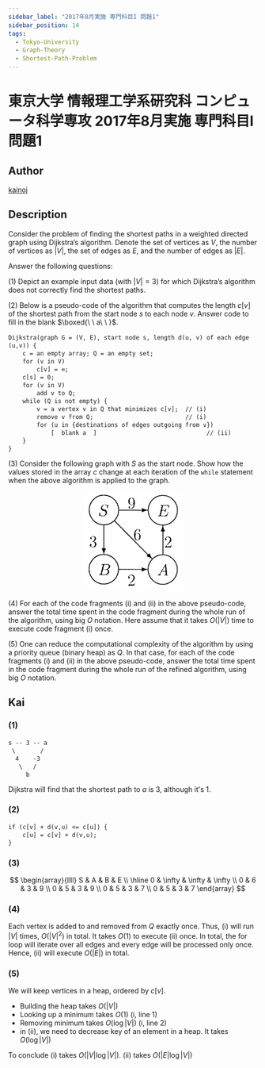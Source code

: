 ```yaml
---
sidebar_label: "2017年8月実施 専門科目I 問題1"
sidebar_position: 14
tags:
  - Tokyo-University
  - Graph-Theory
  - Shortest-Path-Problem
---
```

# 東京大学 情報理工学系研究科 コンピュータ科学専攻 2017年8月実施 専門科目I 問題1

## **Author**
[kainoj](https://github.com/kainoj/utokyo-cs)

## **Description**
Consider the problem of finding the shortest paths in a weighted directed graph using Dijkstra’s algorithm. Denote the set of vertices as $V$, the number of vertices as $|V|$, the set of edges as $E$, and the number of edges as $|E|$.

Answer the following questions:

(1) Depict an example input data (with $|V| = 3$) for which Dijkstra’s algorithm does not correctly find the shortest paths.

(2) Below is a pseudo-code of the algorithm that computes the length $c[v]$ of the shortest path from the start node $s$ to each node $v$. Answer code to fill in the blank $\boxed{\ \ a\ \ }$.

```
Dijkstra(graph G = (V, E), start node s, length d(u, v) of each edge (u,v)) {
    c = an empty array; Q = an empty set;
    for (v in V)
        c[v] = ∞;
    c[s] = 0;
    for (v in V)
        add v to Q;
    while (Q is not empty) {
        v = a vertex v in Q that minimizes c[v];  // (i)
        remove v from Q;                          // (i)
        for (u in {destinations of edges outgoing from v})
            [  blank a  ]                               // (ii)
    }
}
```

(3) Consider the following graph with $S$ as the start node. Show how the values stored in the array $c$ change at each iteration of the `while` statement when the above algorithm is applied to the graph.


<figure style="text-align:center;">
  <img src="https://raw.githubusercontent.com/Myyura/the_kai_project_assets/main/kakomonn/tokyo_university/IST/cs_201708_senmon_I_1_p1.png" width="200" height="200" alt=""/>
</figure>


(4) For each of the code fragments (i) and (ii) in the above pseudo-code, answer the total time spent in the code fragment during the whole run of the algorithm, using big $O$ notation. Here assume that it takes $O(|V|)$ time to execute code fragment (i) once.

(5) One can reduce the computational complexity of the algorithm by using a priority queue (binary heap) as $Q$. In that case, for each of the code fragments (i) and (ii) in the above pseudo-code, answer the total time spent in the code fragment during the whole run of the refined algorithm, using big $O$ notation.

## **Kai**
### (1)

```
s -- 3 -- a
 \       /
  4    -3
   \   /
     b
```

Dijkstra will find that the shortest path to $a$ is $3$, although it's $1$.

### (2)

```
if (c[v] + d(v,u) <= c[u]) {
    c[u] = c[v] + d(v,u);
}
```

### (3)

$$
\begin{array}{llll}
S & A     & B     & E     \\
\hline
0 & \infty & \infty & \infty \\
0 & 6     & 3     & 9     \\
0 & 5     & 3     & 9     \\
0 & 5     & 3     & 7     \\
0 & 5     & 3     & 7    
\end{array}
$$

### (4)
Each vertex is added to and removed from $Q$ exactly once.
Thus, (i) will run $|V|$ times, $O(|V|^2)$ in total.
It takes $O(1)$ to execute (ii) once.
In total, the for loop will iterate over all edges and every edge will be processed only once.
Hence, (ii) will execute $O(|E|)$ in total.


### (5)
We will keep vertices in a heap, ordered by $c[v]$.

- Building the heap takes $O(|V|)$
- Looking up a minimum takes $O(1)$ (i, line 1)
- Removing minimum takes  $O(\log|V|)$ (i, line 2)
- in (ii), we need to decrease key of an element in a heap. It takes $O(\log|V|)$

To conclude (i) takes  $O(|V|\log|V|)$. 
(ii) takes $O(|E|\log|V|)$